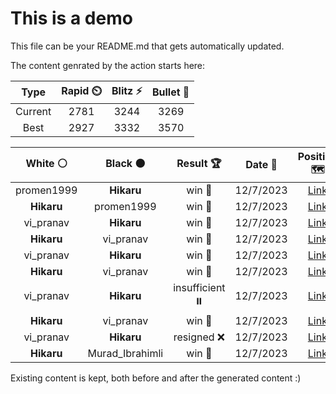 # This is a demo

This file can be your README.md that gets automatically updated.

The content genrated by the action starts here:

<!--START_SECTION:chessStats-->
<!-- Automatically generated with https://github.com/Balastrong/chess-stats-action -->

| Type | Rapid ⏲️ | Blitz ⚡ | Bullet 🔫 |
|:---:|:---:|:---:|:---:|
| Current | 2781 | 3244 | 3269 |
| Best | 2927 | 3332 | 3570 |

| White ⚪ | Black ⚫ | Result 🏆 | Date 📅 | Position 🗺️ | Type 🕕 |
|:---:|:---:|:---:|:---:|:---:|:---:|
| promen1999 | **Hikaru** | win 🥇 | 12/7/2023 | <a href="http://www.ee.unb.ca/cgi-bin/tervo/fen.pl?select=4k3/7R/6K1/8/8/5r2/8/8 w - -">Link</a> | Blitz |
| **Hikaru** | promen1999 | win 🥇 | 12/7/2023 | <a href="http://www.ee.unb.ca/cgi-bin/tervo/fen.pl?select=3q1rk1/1p3p2/r1n1b1n1/pN1P2p1/P3N1Pp/1P3B1P/3Q3K/2R2R2 b - -">Link</a> | Blitz |
| vi_pranav | **Hikaru** | win 🥇 | 12/7/2023 | <a href="http://www.ee.unb.ca/cgi-bin/tervo/fen.pl?select=4RRnk/2r3p1/2q2nQp/7P/p2p4/5P2/P5PK/8 w - -">Link</a> | Blitz |
| **Hikaru** | vi_pranav | win 🥇 | 12/7/2023 | <a href="http://www.ee.unb.ca/cgi-bin/tervo/fen.pl?select=8/1p3k1Q/p2q2n1/5r2/2pP2R1/5P2/1P6/6KR b - -">Link</a> | Blitz |
| vi_pranav | **Hikaru** | win 🥇 | 12/7/2023 | <a href="http://www.ee.unb.ca/cgi-bin/tervo/fen.pl?select=3N2k1/5ppp/1p6/8/1P3P2/P3n2P/3rBP1K/8 w - -">Link</a> | Blitz |
| **Hikaru** | vi_pranav | win 🥇 | 12/7/2023 | <a href="http://www.ee.unb.ca/cgi-bin/tervo/fen.pl?select=5rk1/pp2n2p/3qP1p1/2pPQ3/2P2pr1/7P/PPB3P1/4RRK1 b - -">Link</a> | Blitz |
| vi_pranav | **Hikaru** | insufficient ⏸️ | 12/7/2023 | <a href="http://www.ee.unb.ca/cgi-bin/tervo/fen.pl?select=8/8/8/8/2k5/8/3K4/4B3 b - -">Link</a> | Blitz |
| **Hikaru** | vi_pranav | win 🥇 | 12/7/2023 | <a href="http://www.ee.unb.ca/cgi-bin/tervo/fen.pl?select=6R1/p1r2pk1/1pPp2pq/3P4/7Q/7P/P4PK1/8 b - -">Link</a> | Blitz |
| vi_pranav | **Hikaru** | resigned ❌ | 12/7/2023 | <a href="http://www.ee.unb.ca/cgi-bin/tervo/fen.pl?select=8/8/R4kB1/5Pb1/1P1p1B2/3P4/4K1n1/1r6 b - -">Link</a> | Blitz |
| **Hikaru** | Murad_Ibrahimli | win 🥇 | 12/7/2023 | <a href="http://www.ee.unb.ca/cgi-bin/tervo/fen.pl?select=4Rr1k/1p3Pn1/2pp1Qp1/r5q1/p2P2p1/P1P4P/BP6/5R1K b - -">Link</a> | Blitz |

<!--END_SECTION:chessStats-->

Existing content is kept, both before and after the generated content :)
